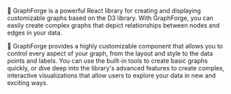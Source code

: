 💪 GraphForge is a  powerful React library for creating and displaying customizable graphs based on the D3 library. With GraphForge, you can easily create complex graphs that depict relationships between nodes and edges in your data.

🔧 GraphForge provides a highly customizable component that allows you to control every aspect of your graph, from the layout and style to the data points and labels. You can use the built-in tools to create basic graphs quickly, or dive deep into the library's advanced features to create complex, interactive visualizations that allow users to explore your data in new and exciting ways.

